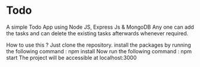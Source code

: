# Todo
A simple Todo App using Node JS, Express Js &amp; MongoDB
Any one can add the tasks and can delete the existing tasks afterwards whenever required.

How to use this ?
Just clone the repository.
install the packages by running the following command : npm install
Now run the following command : npm start
The project will be accessible at localhost:3000